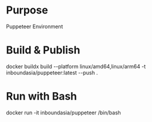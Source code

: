 # Purpose
Puppeteer Environment

# Build & Publish
docker buildx build --platform linux/amd64,linux/arm64 -t inboundasia/puppeteer:latest --push .

# Run with Bash
docker run -it inboundasia/puppeteer /bin/bash
